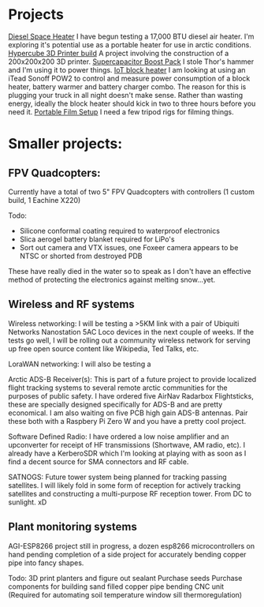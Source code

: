 <!-- TITLE: Home -->
<!-- SUBTITLE: Project Listing -->

# Projects
[Diesel Space Heater](http://wiki.arctichominid.ca/diesel-space-heater)
   I have begun testing a 17,000 BTU diesel air heater. I'm exploring it's potential use as a portable heater for use in arctic conditions.
[Hypercube 3D Printer build](http://wiki.arctichominid.ca/hypercube)
   A project involving the construction of a 200x200x200 3D printer.
[Supercapacitor Boost Pack](http://wiki.arctichominid.ca/supercapacitor-boost-pack)
   I stole Thor's hammer and I'm using it to power things.
[IoT block heater](http://wiki.arctichominid.ca/io-t-block-heater)
   I am looking at using an iTead Sonoff POW2 to control and measure power consumption of a block heater, battery warmer and battery charger combo. The reason for this is plugging your truck in all night doesn't make sense. Rather than wasting energy, ideally the block heater should kick in two to three hours before you need it.
[Portable Film Setup](http://wiki.arctichominid.ca/portable-film-setup)
   I need a few tripod rigs for filming things.
	 
# Smaller projects:
## FPV Quadcopters:
Currently have a total of two 5" FPV Quadcopters with controllers (1 custom build, 1 Eachine X220)

Todo:
- Silicone conformal coating required to waterproof electronics
- Slica aerogel battery blanket required for LiPo's
- Sort out camera and VTX issues, one Foxeer camera appears to be NTSC or shorted from destroyed PDB

These have really died in the water so to speak as I don't have an effective method of protecting the electronics against melting snow...yet.

## Wireless and RF systems
Wireless networking:
I will be testing a >5KM link with a pair of Ubiquiti Networks Nanostation 5AC Loco devices in the next couple of weeks. If the tests go well, I will be rolling out a community wireless network for serving up free open source content like Wikipedia, Ted Talks, etc.

LoraWAN networking:
I will also be testing a 

Arctic ADS-B Receiver(s): This is part of a future project to provide localized flight tracking systems to several remote arctic communities for the purposes of public safety.
I have ordered five AirNav Radarbox Flightsticks, these are specially designed specifically for ADS-B and are pretty economical.
I am also waiting on five PCB high gain ADS-B antennas. Pair these both with a Raspbery Pi Zero W and you have a pretty cool project.

Software Defined Radio:
I have ordered a low noise amplifier and an upconverter for receipt of HF transmissions (Shortwave, AM radio, etc).
I already have a KerberoSDR which I'm looking at playing with as soon as I find a decent source for SMA connectors and RF cable.

SATNOGS:
Future tower system being planned for tracking passing satellites. I will likely fold in some form of reception for actively tracking satellites and constructing a multi-purpose RF reception tower. From DC to sunlight. xD

## Plant monitoring systems
AGI-ESP8266 project still in progress, a dozen esp8266 microcontrollers on hand pending completion of a side project for accurately bending copper pipe into fancy shapes.

Todo:
3D print planters and figure out sealant
Purchase seeds
Purchase components for building sand filled copper pipe bending CNC unit (Required for automating soil temperature window sill thermoregulation)